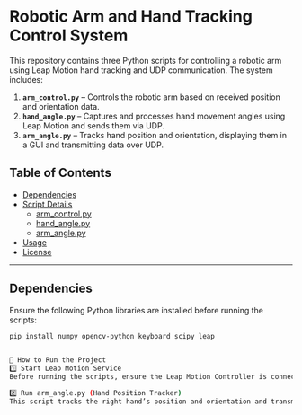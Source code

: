 # Robotic Arm and Hand Tracking Control System

This repository contains three Python scripts for controlling a robotic arm using Leap Motion hand tracking and UDP communication. The system includes:

1. **`arm_control.py`** – Controls the robotic arm based on received position and orientation data.
2. **`hand_angle.py`** – Captures and processes hand movement angles using Leap Motion and sends them via UDP.
3. **`arm_angle.py`** – Tracks hand position and orientation, displaying them in a GUI and transmitting data over UDP.

## Table of Contents
- [Dependencies](#dependencies)
- [Script Details](#script-details)
  - [arm_control.py](#arm_controlpy)
  - [hand_angle.py](#hand_anglepy)
  - [arm_angle.py](#arm_anglepy)
- [Usage](#usage)
- [License](#license)

---

## Dependencies

Ensure the following Python libraries are installed before running the scripts:

```sh
pip install numpy opencv-python keyboard scipy leap


🚀 How to Run the Project
1️⃣ Start Leap Motion Service
Before running the scripts, ensure the Leap Motion Controller is connected and the Leap Service is running.

2️⃣ Run arm_angle.py (Hand Position Tracker)
This script tracks the right hand’s position and orientation and transmits data via UDP.

